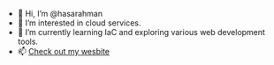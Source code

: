 - 👋 Hi, I’m @hasarahman
- 👀 I’m interested in cloud services.
- 🌱 I’m currently learning IaC and exploring various web development tools.
- 📫 [Check out my wesbite]([url](https://mysite-e3dd7.web.app)https://mysite-e3dd7.web.app)

